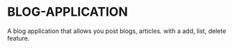# BLOG-APPLICATION
A blog application that allows you post blogs, articles. with a add, list, delete feature.
